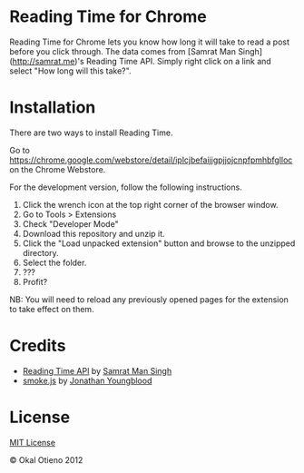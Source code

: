 Reading Time for Chrome
=======================

Reading Time for Chrome lets you know how long it will take to read a post before
you click through. The data comes from [Samrat Man Singh] (http://samrat.me)'s Reading Time
API. Simply right click on a link and select "How long will this take?".

Installation
============

There are two ways to install Reading Time.

Go to https://chrome.google.com/webstore/detail/iplcjbefaijjgpjjojcnpfpmhbfglloc on the Chrome Webstore.

For the development version, follow the following instructions.

1. Click the wrench icon at the top right corner of the browser window.
2. Go to Tools > Extensions
3. Check "Developer Mode"
4. Download this repository and unzip it.
5. Click the "Load unpacked extension" button and browse to the unzipped directory.
6. Select the folder.
7. ???
8. Profit?

NB: You will need to reload any previously opened pages for the extension to take
effect on them.

Credits
=======

- [Reading Time API](http://reading-time.samrat.me/) by [Samrat Man Singh](http://samrat.me)
- [smoke.js](https://github.com/jyoungblood/smoke.js) by [Jonathan Youngblood](http://jonathanyoungblood.com/)


License
=======

[MIT License](http://opensource.org/licenses/mit-license.php)

&copy; Okal Otieno 2012

